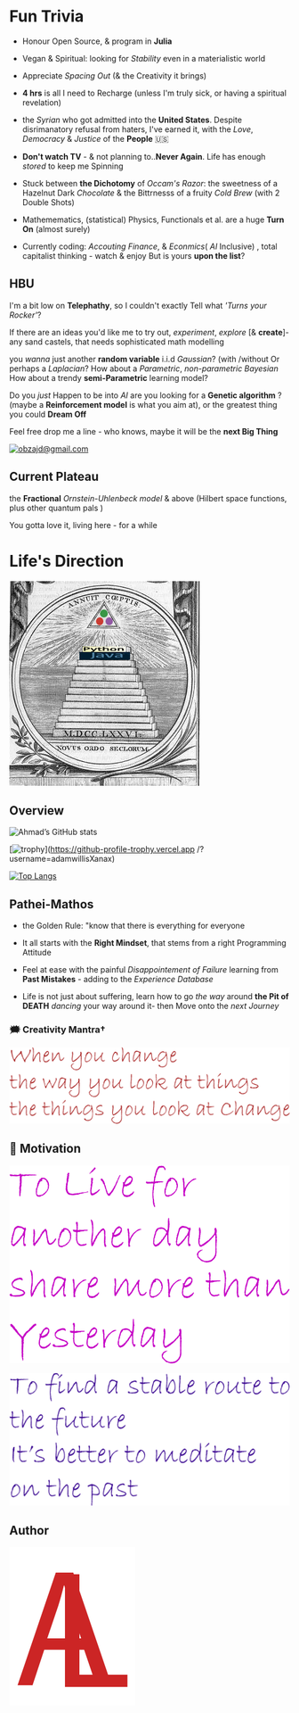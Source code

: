 # Fun Trivia

- Honour Open Source, & program in **Julia**

- Vegan & Spiritual: looking for _Stability_ even in a materialistic world

- Appreciate _Spacing Out_ (&  the Creativity it brings)

- **4 hrs** is all I need to Recharge (unless I'm truly sick, or having a spiritual revelation)
- the _Syrian_ who got admitted into the **United States**. Despite disrimanatory refusal from haters,
I've earned it,
with the _Love_, _Democracy_ & _Justice_ of the **People**  &#x1F1FA;&#x1F1F8;

- **Don't watch TV** - & not planning to..**Never Again**.
Life has enough _stored_ to keep me Spinning

- Stuck between **the Dichotomy** of _Occam's Razor_: the sweetness of a Hazelnut Dark _Chocolate_ & the Bittrnesss of a fruity _Cold Brew_ (with 2 Double Shots)

- Mathemematics, (statistical) Physics,  Functionals  et al. are a huge **Turn On** (almost surely)

- Currently coding: _Accouting_ _Finance_, & _Econmics_( _AI_ Inclusive) , total capitalist thinking - watch & enjoy
But is yours **upon the list**?

## HBU

I'm a bit low on **Telephathy**, so I couldn't exactly Tell what _'Turns your Rocker'_?

If there are an ideas you'd like me to try out, _experiment_, _explore_ [& **create**]- any sand castels, that needs sophisticated math modelling

you _wanna_ just another **random variable** i.i.d
_Gaussian_? (with /without 
Or perhaps a _Laplacian_?
How about a _Parametric_, _non-parametric Bayesian_
How about a trendy **semi-Parametric** learning model?

Do you _just_ Happen to be into _AI_
are you looking for a **Genetic algorithm** ?
(maybe a **Reinforcement model** is what you aim at), or the greatest thing you could **Dream Off**

Feel free drop me a line - who knows, maybe it will be the **next Big Thing**

[![obzajd@gmail.com](https://img.shields.io/badge/Gmail-D14836?style=for-the-badge&logo=gmail&logoColor=white)](mailto:obzajd@gmail.com)

## Current Plateau
the **Fractional** _Ornstein-Uhlenbeck model_  & above
(Hilbert space functions, plus other quantum pals )

You gotta love it, living here -  for a while

# Life's Direction

[![newJuliaOrder](Assets/newJuliaOrder.png)](Assets/newJuliaOrder.png)

## Overview
![Ahmad’s GitHub stats](https://github-readme-stats.vercel.app/api?username=adamwillisXanax&show_icons=true&theme)

[![trophy](https://github-profile-trophy.vercel.app/?username=adamwillisXanax)](https://github-profile-trophy.vercel.app /?username=adamwillisXanax)

[![Top Langs](https://github-readme-stats.vercel.app/api/top-langs/?username=adamwillisXanax&hide=kotlin&layout=compact)](https://github-readme-stats.vercel.app/api/top-langs/?username=adamwillisXanax&hide=kotlin&layout=compact)


## Pathei-Mathos

- the Golden Rule: "know that there is everything for everyone

- It all starts with the __Right Mindset__, that stems from  a right Programming Attitude

- Feel at ease with the painful _Disappointement of Failure_
 learning from **Past Mistakes** - adding to the _Experience Database_

- Life is not just about suffering, learn how to go _the way_  around **the Pit of DEATH** _dancing_ your way around it- then Move onto the _next Journey_

### &#x1F5EF; Creativity Mantra†

[![quote1](Assets/quote1.png)](Assets/quote1.png)

## &#x1F31F; Motivation

[![quote2](Assets/quote2.png)](Assets/quote2.png)

[![quote3](Assets/quote3.png)](Assets/quote3.png)

## Author

[![Logo](Assets/logo.png)
](https://github.com/adamwillisXanax/adamwillisXanax)
